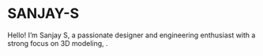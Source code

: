 # SANJAY-S
Hello! I’m Sanjay S, a passionate designer and engineering enthusiast with a strong focus on 3D modeling, .
